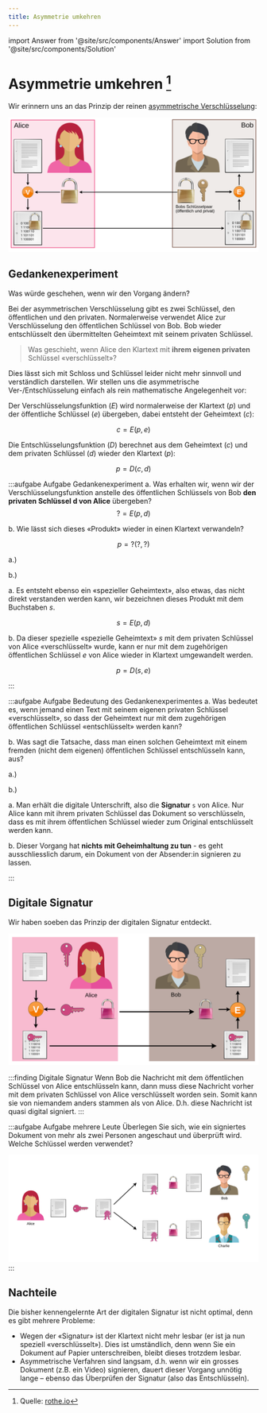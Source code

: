 ```yaml
---
title: Asymmetrie umkehren
---
```


import Answer from '@site/src/components/Answer'
import Solution from '@site/src/components/Solution'

# Asymmetrie umkehren [^1]
Wir erinnern uns an das Prinzip der reinen [asymmetrische Verschlüsselung](../04-Asymmetrisch/03-asymmetrie.md):

![](../04-Asymmetrisch/images/asymm-encryption.svg)

## Gedankenexperiment
Was würde geschehen, wenn wir den Vorgang ändern?

Bei der asymmetrischen Verschlüsselung gibt es zwei Schlüssel, den öffentlichen und den privaten. Normalerweise verwendet Alice zur Verschlüsselung den öffentlichen Schlüssel von Bob. Bob wieder entschlüsselt den übermittelten Geheimtext mit seinem privaten Schlüssel.

> Was geschieht, wenn Alice den Klartext mit **ihrem eigenen privaten** Schlüssel «verschlüsselt»?

Dies lässt sich mit Schloss und Schlüssel leider nicht mehr sinnvoll und verständlich darstellen. Wir stellen uns die asymmetrische Ver-/Entschlüsselung einfach als rein mathematische Angelegenheit vor:

Der Verschlüsselungsfunktion ($E$) wird normalerweise der Klartext ($p$) und der öffentliche Schlüssel ($e$) übergeben, dabei entsteht der Geheimtext ($c$):

$$
c = E(p, e)
$$

Die Entschlüsselungsfunktion ($D$) berechnet aus dem Geheimtext ($c$) und dem privaten Schlüssel ($d$) wieder den Klartext ($p$):

$$
p = D(c, d)
$$

:::aufgabe Aufgabe Gedankenexperiment
a. Was erhalten wir, wenn wir der Verschlüsselungsfunktion anstelle des öffentlichen Schlüssels von Bob **den privaten Schlüssel d von Alice** übergeben?
$$
? = E(p, d)
$$

b. Wie lässt sich dieses «Produkt» wieder in einen Klartext verwandeln?

$$
p = ?(?, ?)
$$

<Answer type="text" webKey="a9f45069-3876-48ad-90db-6a2d9c1aa2ad">

a.)

b.)

</Answer>

<Solution webKey="7ff60a15-ccaa-4ab4-98f5-a908c6b89c6e">

a. Es entsteht ebenso ein «spezieller Geheimtext», also etwas, das nicht direkt verstanden werden kann, wir bezeichnen dieses Produkt mit dem Buchstaben $s$.

$$
s = E(p, d)
$$

b. Da dieser spezielle «spezielle Geheimtext» $s$ mit dem privaten Schlüssel von Alice «verschlüsselt» wurde, kann er nur mit dem zugehörigen öffentlichen Schlüssel $e$ von Alice wieder in Klartext umgewandelt werden.

$$
p = D(s, e)
$$

</Solution>

:::

:::aufgabe Aufgabe Bedeutung des Gedankenexperimentes
a. Was bedeutet es, wenn jemand einen Text mit seinem eigenen privaten Schlüssel «verschlüsselt», so dass der Geheimtext nur mit dem zugehörigen öffentlichen Schlüssel «entschlüsselt» werden kann?

b. Was sagt die Tatsache, dass man einen solchen Geheimtext mit einem fremden (nicht dem eigenen) öffentlichen Schlüssel entschlüsseln kann, aus?

<Answer type="text" webKey="8a3ee7b6-2cfb-4638-ad4d-064fc920c745">

a.)

b.)

</Answer>

<Solution webKey="7ff60a15-ccaa-4ab4-98f5-a908c6b89c6e">

a. Man erhält die digitale Unterschrift, also die **Signatur** `s` von Alice. Nur Alice kann mit ihrem privaten Schlüssel das Dokument so verschlüsseln, dass es mit ihrem öffentlichen Schlüssel wieder zum Original entschlüsselt werden kann.

b. Dieser Vorgang hat **nichts mit Geheimhaltung zu tun** - es geht ausschliesslich darum, ein Dokument von der Absender:in signieren zu lassen.

</Solution>
:::

## Digitale Signatur
Wir haben soeben das Prinzip der digitalen Signatur entdeckt.


![Digitale Signatur](images/asymm-signature.svg)

:::finding Digitale Signatur
Wenn Bob die Nachricht mit dem öffentlichen Schlüssel von Alice entschlüsseln kann, dann muss diese Nachricht vorher mit dem privaten Schlüssel von Alice verschlüsselt worden sein. Somit kann sie von niemandem anders stammen als von Alice. D.h. diese Nachricht ist quasi digital signiert.
:::

:::aufgabe Aufgabe mehrere Leute
Überlegen Sie sich, wie ein signiertes Dokument von mehr als zwei Personen angeschaut und überprüft wird. Welche Schlüssel werden verwendet?

<Answer type="text" webKey="6e6c19e8-7a15-41cc-83b4-ca2987de22d1" />

<Solution webKey="7ff60a15-ccaa-4ab4-98f5-a908c6b89c6e">

![](images/hash-asymm-signature.svg)
</Solution>
:::

## Nachteile
Die bisher kennengelernte Art der digitalen Signatur ist nicht optimal, denn es gibt mehrere Probleme:
- Wegen der «Signatur» ist der Klartext nicht mehr lesbar (er ist ja nun speziell «verschlüsselt»). Dies ist umständlich, denn wenn Sie ein Dokument auf Papier unterschreiben, bleibt dieses trotzdem lesbar.
- Asymmetrische Verfahren sind langsam, d.h. wenn wir ein grosses Dokument (z.B. ein Video) signieren, dauert dieser Vorgang unnötig lange – ebenso das Überprüfen der Signatur (also das Entschlüsseln).

[^1]: Quelle: [rothe.io](https://rothe.io/?b=crypto&p=645224)